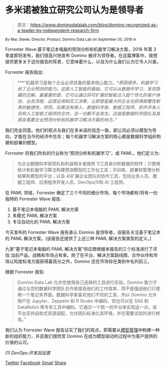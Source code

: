 # 多米诺被独立研究公司认为是领导者

> 原文：<https://www.dominodatalab.com/blog/domino-recognized-as-a-leader-by-independent-research-firm>

<small class="t-small">By Mac Steele, Director, Product, Domino Data Lab on September 05, 2018 in</small>

Forrester Wave:基于笔记本电脑的预测分析和机器学习解决方案，2018 年第 3 季度即将发布，我们很高兴地宣布 Domino 被评为领导者。在这篇博客中，我想提供更多关于这份报告的背景，它意味着什么，以及为什么我们认为它令人兴奋。

Forrester 报告指出:

> ***“机器学习是每个企业必须具备的基本核心能力。**原因很多。机器学习给了企业预测的能力。这是人工智能的基础。它可以从数据中学习，发现隐藏的见解。最重要的是，它可以通过将可扩展的智能注入超个性化的客户体验、业务流程、运营应用和员工决策，让即使是最大的企业也获得颠覆性新贵的敏捷性。然而，如果没有商人、数据科学家、数据工程师、软件开发人员和人工智能工程师的合作，这一切都不会发生。这就是数据科学团队及其朋友需要企业预测分析和机器学习解决方案的地方。”*

我们完全同意。他们的观点与我们在多米诺的信念一致，即公司必须以模型为导向，才能在当今的经济中生存；每个机器学习解决方案的核心都是数据科学组织构建和部署的模型。

Forrester 将我们所处的行业称为“预测分析和机器学习”，或 PAML，他们定义为:

> 为企业数据科学家团队和利益相关者提供 1)工具来分析数据的软件；2)使用统计和机器学习算法构建预测模型的工作台工具；3)训练、部署和管理分析结果和模型的平台；以及 4)扩展企业团队的协作工具，包括业务人员、数据工程师、应用程序开发人员、DevOps(1)和 AI 工程师。

在 PAML 领域，Forrester 确定了三个不同的细分市场，每个市场都有/将有一份独特的 Forrester Wave 报告:

1.  基于笔记本电脑的 PAML 解决方案
2.  多模式 PAML 解决方案
3.  专注自动化的 PAML 解决方案

今天发布的 Forrester Wave 报告承认 Domino 是领导者，该报告关注基于笔记本的 PAML 解决方案。(该报告还提供了上述三种 PAML 解决方案类型的定义。)

九家“基于笔记本电脑的 PAML 解决方案”供应商根据本报告的三个标准进行了评估:当前产品、战略和市场占有率。除了在平台、解决方案路线图、合作伙伴和市场认知度标准方面获得最高分之外，Domino 还在市场存在类别中名列前三。

根据 Forrester 报告:

> Domino Data Lab 允许您使用自己选择的工具进行实验。Domino 致力于通过与您的数据科学团队合作来提高他们的工作效率，而不是强迫他们只使用一个笔记本界面。数据科学家喜欢他们不同的工具，所以 Domino 允许用户在 Jupyter、Zeppelin 和 R Studio 中编码，但也可以在 SAS 和 DataRobot 等专有工具中编码。它通过一个统一的平台来实现这一点，该平台支持自助式资源调配，允许团队标准化其环境，并在需要试验时进行修改。”

我们认为 Forrester Wave 报告证实了我们的观点，即需要从[模型管理](https://www.dominodatalab.com/model-management/)中构建一种新的组织能力，并且我们很欣赏 Domino 在成为模型驱动的过程中为客户提供的价值的认可。

*(1) DevOps:开发加运营*

[Twitter](/#twitter) [Facebook](/#facebook) [Gmail](/#google_gmail) [Share](https://www.addtoany.com/share#url=https%3A%2F%2Fwww.dominodatalab.com%2Fblog%2Fdomino-recognized-as-a-leader-by-independent-research-firm%2F&title=Domino%20Recognized%20as%20a%20Leader%20by%20Independent%20Research%20Firm)